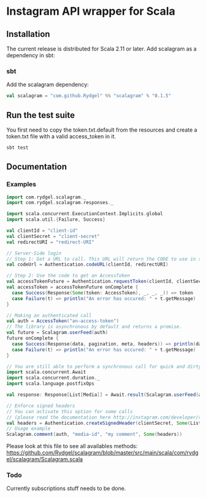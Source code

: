 # Instagram API wrapper for Scala

## Installation

The current release is distributed for Scala 2.11 or later. Add scalagram as a dependency in sbt:

### sbt

Add the scalagram dependency:

```scala
val scalagram = "com.github.Rydgel" %% "scalagram" % "0.1.5"
```

## Run the test suite

You first need to copy the token.txt.default from the resources and create a token.txt file with a valid
access_token in it.

```bash
sbt test
```

## Documentation

### Examples

```scala
import com.rydgel.scalagram._
import com.rydgel.scalagram.responses._

import scala.concurrent.ExecutionContext.Implicits.global
import scala.util.{Failure, Success}

val clientId = "client-id"
val clientSecret = "client-secret"
val redirectURI = "redirect-URI"

// Server-Side login
// Step 1: Get a URL to call. This URL will return the CODE to use in step 2
val codeUrl = Authentication.codeURL(clientId, redirectURI)

// Step 2: Use the code to get an AccessToken
val accessTokenFuture = Authentication.requestToken(clientId, clientSecret, redirectURI, code = "the-code-from-step-1")
val accessToken = accessTokenFuture onComplete {
  case Success(Response(Some(token: AccessToken), _, _, _)) => token
  case Failure(t) => println("An error has occured: " + t.getMessage)
}

// Making an authenticated call
val auth = AccessToken("an-access-token")
// The library is asynchronous by default and returns a promise.
val future = Scalagram.userFeed(auth)
future onComplete {
  case Success(Response(data, pagination, meta, headers)) => println(data) // do stuff
  case Failure(t) => println("An error has occured: " + t.getMessage)
}

// You are still able to perform a synchronous call for quick and dirty stuff
import scala.concurrent.Await
import scala.concurrent.duration._
import scala.language.postfixOps

val response: Response[List[Media]] = Await.result(Scalagram.userFeed(auth), 10 seconds)

// Enforce signed headers
// You can activate this option for some calls
// (please read the documentation here http://instagram.com/developer/restrict-api-requests/)
val headers = Authentication.createSignedHeader(clientSecret, Some(List("127.0.0.1")))
// Usage example
Scalagram.comment(auth, "media-id", "my comment", Some(headers))
```

Please look at this file to see all availables methods: https://github.com/Rydgel/scalagram/blob/master/src/main/scala/com/rydgel/scalagram/Scalagram.scala

### Todo

Currently subscriptions stuff needs to be done.
